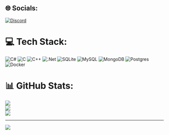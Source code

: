 
## 🌐 Socials:
[![Discord](https://img.shields.io/badge/Discord-%237289DA.svg?logo=discord&logoColor=white)](https://discord.gg/roodewald) 

# 💻 Tech Stack:
![C#](https://img.shields.io/badge/c%23-%23239120.svg?style=for-the-badge&logo=csharp&logoColor=white) ![C](https://img.shields.io/badge/c-%2300599C.svg?style=for-the-badge&logo=c&logoColor=white) ![C++](https://img.shields.io/badge/c++-%2300599C.svg?style=for-the-badge&logo=c%2B%2B&logoColor=white) ![.Net](https://img.shields.io/badge/.NET-5C2D91?style=for-the-badge&logo=.net&logoColor=white) ![SQLite](https://img.shields.io/badge/sqlite-%2307405e.svg?style=for-the-badge&logo=sqlite&logoColor=white) ![MySQL](https://img.shields.io/badge/mysql-%2300000f.svg?style=for-the-badge&logo=mysql&logoColor=white) ![MongoDB](https://img.shields.io/badge/MongoDB-%234ea94b.svg?style=for-the-badge&logo=mongodb&logoColor=white) ![Postgres](https://img.shields.io/badge/postgres-%23316192.svg?style=for-the-badge&logo=postgresql&logoColor=white) ![Docker](https://img.shields.io/badge/docker-%230db7ed.svg?style=for-the-badge&logo=docker&logoColor=white)
# 📊 GitHub Stats:
![](https://github-readme-stats.vercel.app/api?username=Roodewald&theme=dark&hide_border=true&include_all_commits=true&count_private=true)<br/>
![](https://github-readme-streak-stats.herokuapp.com/?user=Roodewald&theme=dark&hide_border=true)<br/>
![](https://github-readme-stats.vercel.app/api/top-langs/?username=Roodewald&theme=dark&hide_border=true&include_all_commits=true&count_private=true&layout=compact)

---
[![](https://visitcount.itsvg.in/api?id=Roodewald&label=Profile%20Views&color=0&icon=2&pretty=false)](https://visitcount.itsvg.in)

<!-- Proudly created with GPRM ( https://gprm.itsvg.in ) -->
